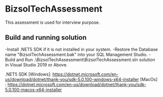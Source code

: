 # BizsolTechAssessment
This assessment is used for interview purpose.

## Build and running solution
-Install .NET5 SDK if it is not installed in your system.
-Restore the Database name "BizsolTechAssessment.bak" into your SQL Management Studio.
-Build and Run .\BizsolTechAssessment\BizsolTechAssessment.sln solution in Visual Studio 2019 or Above.


.NET5 SDK 
[Windows]: https://dotnet.microsoft.com/en-us/download/dotnet/thank-you/sdk-5.0.100-windows-x64-installer
[MacOs] :  https://dotnet.microsoft.com/en-us/download/dotnet/thank-you/sdk-5.0.100-macos-x64-installer 
